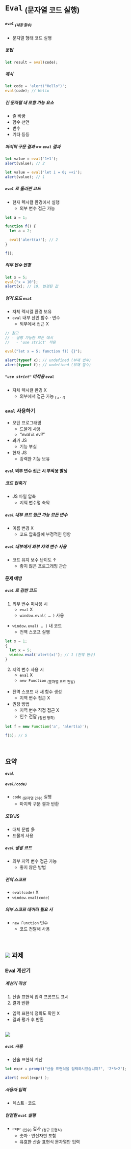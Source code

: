 `Eval` <sub>(문자열 코드 실행)</sub>
========================

##### `eval` <sub>(내장 함수)</sub>
- 문자열 형태 코드 실행

##### 문법
```javascript
let result = eval(code);
```

##### 예시
```javascript
let code = 'alert("Hello")';
eval(code); // Hello
```

##### 긴 문자열 내 포함 가능 요소
- 줄 바꿈
- 함수 선언
- 변수
- 기타 등등

##### 마지막 구문 결과 == `eval` 결과
```javascript
let value = eval('1+1');
alert(value); // 2

let value = eval('let i = 0; ++i');
alert(value); // 1
```

##### `eval` 로 둘러싼 코드
- 현재 렉시컬 환경에서 실행
  - 외부 변수 접근 가능
```javascript
let a = 1;

function f() {
  let a = 2;

  eval('alert(a)'); // 2
}

f();
```

##### 외부 변수 변경
```javascript
let x = 5;
eval("x = 10");
alert(x); // 10, 변경된 값
```

##### 엄격 모드 `eval`
- 자체 렉시컬 환경 보유
- `eval` 내부 선언 함수 · 변수
  - 외부에서 접근 X
```javascript
// 참고
// - 실행 가능한 모든 예시
//   - 'use strict' 적용

eval("let x = 5; function f() {}");

alert(typeof x); // undefined (부재 변수)
alert(typeof f); // undefined (부재 함수)
```

##### `"use strict"` 미적용 `eval`
- 자체 렉시컬 환경 X
  - 외부에서 접근 가능 <sub>( `x` · `f`)</sub>

### `eval` 사용하기
- 모던 프로그래밍
  - 드물게 사용
  - _"eval is evil"_
- 과거 JS
  - 기능 부실
- 현재 JS
  - 강력한 기능 보유

#### `eval` 외부 변수 접근 시 부작용 발생

##### 코드 압축기
- JS 파일 압축
  - 지역 변수명 축약

##### `eval` 내부 코드 접근 가능 모든 변수
- 이름 변경 X
  - 코드 압축률에 부정적인 영향

##### `eval` 내부에서 외부 지역 변수 사용
- 코드 유지 보수 난이도 ↑
  - 좋지 않은 프로그래밍 관습

#### 문제 예방

##### `eval` 로 감싼 코드
1. 외부 변수 미사용 시
    - `eval` X
    - `window.eval( … )` 사용
- `window.eval( … )` 내 코드
    - 전역 스코프 실행
```javascript
let x = 1;
{
  let x = 5;
  window.eval('alert(x)'); // 1 (전역 변수)
}
```
2. 지역 변수 사용 시
    - `eval` X
    - `new Function` <sub>(문자열 코드 전달)</sub>
- 전역 스코프 내 새 함수 생성
  - 지역 변수 접근 X
- 권장 방법
  - 지역 변수 직접 접근 X
  - 인수 전달 <sub>(훨씬 명확)</sub>
```javascript
let f = new Function('a', 'alert(a)');

f(5); // 5
```

<br />

## 요약

#### `eval`

##### `eval(code)`
- `code` <sub>(문자열 인수)</sub> 실행
  - 마지막 구문 결과 반환

##### 모던 JS
- 대체 문법 多
- 드물게 사용

##### `eval` 생성 코드
- 외부 지역 변수 접근 가능
  - 좋지 않은 방법

##### 전역 스코프
- `eval(code)` X
- `window.eval(code)`

##### 외부 스코프 데이터 필요 시
- `new Function` 인수
  - 코드 전달해 사용

<br />

## <img src="../../images/commons/icons/circle-check-solid.svg" /> 과제

### Eval 계산기

##### 계산기 작성
1. 산술 표현식 입력 프롬프트 표시
2. 결과 반환
- 입력 표현식 정확도 확인 X
- 결과 평가 후 반환

<br />

<img src="../../images/commons/icons/circle-answer.svg" />

##### `eval` 사용
- 산술 표현식 계산
```javascript
let expr = prompt("산술 표현식을 입력하시겠습니까?", '2*3+2');

alert( eval(expr) );
```

##### 사용자 입력
- 텍스트 · 코드

##### 안전한 `eval` 실행
- `expr` <sub>(인수)</sub> 검사 <sub>(정규 표현식)</sub>
  - 숫자 · 연산자만 포함
  - 유효한 산술 표현식 문자열만 입력
